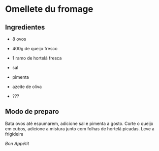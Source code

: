 # Omellete du fromage



## Ingredientes

- 8 ovos

- 400g de queijo fresco

- 1 ramo de hortelã fresca

- sal

- pimenta

- azeite de oliva

- ???

## Modo de preparo

Bata ovos até espumarem, adicione sal e pimenta a gosto. Corte o queijo em cubos, adicione a mistura junto com folhas de hortelã picadas.
Leve a frigideira



*Bon Appétit*
